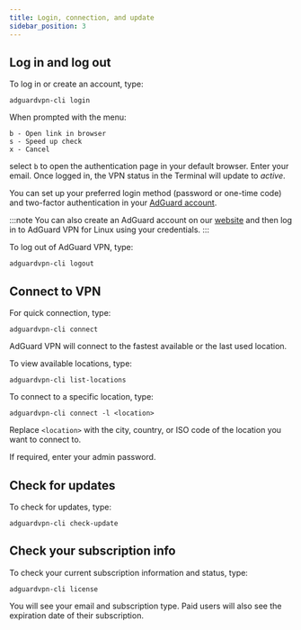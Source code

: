 ```yaml
---
title: Login, connection, and update
sidebar_position: 3
---
```


## Log in and log out

To log in or create an account, type:

    adguardvpn-cli login

When prompted with the menu:

    b - Open link in browser
    s - Speed up check
    x - Cancel

select `b` to open the authentication page in your default browser. Enter your email. Once logged in, the VPN status in the Terminal will update to *active*.

You can set up your preferred login method (password or one-time code) and two-factor authentication in your [AdGuard account](https://adguardaccount.com/account/settings).

:::note
You can also create an AdGuard account on our [website](https://auth.adguardaccount.com/login.html) and then log in to AdGuard VPN for Linux using your credentials.
:::

To log out of AdGuard VPN, type:

    adguardvpn-cli logout

## Connect to VPN

For quick connection, type:

    adguardvpn-cli connect

AdGuard VPN will connect to the fastest available or the last used location.

To view available locations, type:

    adguardvpn-cli list-locations

To connect to a specific location, type:

    adguardvpn-cli connect -l <location>

Replace `<location>` with the city, country, or ISO code of the location you want to connect to.

If required, enter your admin password.

## Check for updates

To check for updates, type:

    adguardvpn-cli check-update

## Check your subscription info

To check your current subscription information and status, type:

    adguardvpn-cli license

You will see your email and subscription type. Paid users will also see the expiration date of their subscription.
